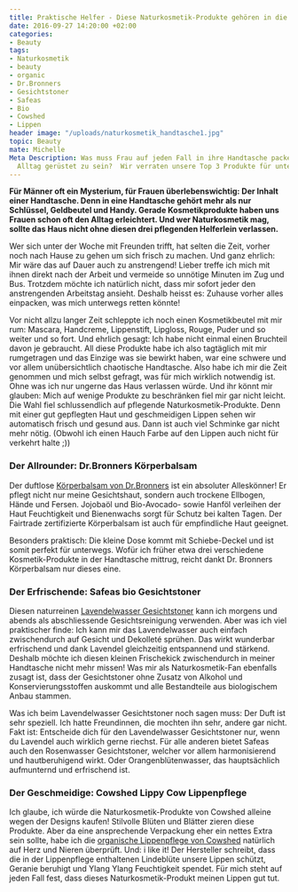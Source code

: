```yaml
---
title: Praktische Helfer - Diese Naturkosmetik-Produkte gehören in die Handtasche
date: 2016-09-27 14:20:00 +02:00
categories:
- Beauty
tags:
- Naturkosmetik
- beauty
- organic
- Dr.Bronners
- Gesichtstoner
- Safeas
- Bio
- Cowshed
- Lippen
header image: "/uploads/naturkosmetik_handtasche1.jpg"
topic: Beauty
mate: Michelle
Meta Description: Was muss Frau auf jeden Fall in ihre Handtasche packen um für den
  Alltag gerüstet zu sein?  Wir verraten unsere Top 3 Produkte für unterwegs.
---
```


**Für Männer oft ein Mysterium, für Frauen überlebenswichtig: Der Inhalt einer Handtasche. Denn in eine Handtasche gehört mehr als nur Schlüssel, Geldbeutel und Handy. Gerade Kosmetikprodukte haben uns Frauen schon oft den Alltag erleichtert. Und wer Naturkosmetik mag, sollte das Haus nicht ohne diesen drei pflegenden Helferlein verlassen.**

Wer sich unter der Woche mit Freunden trifft, hat selten die Zeit, vorher noch nach Hause zu gehen um sich frisch zu machen. Und ganz ehrlich: Mir wäre das auf Dauer auch zu anstrengend! Lieber treffe ich mich mit ihnen direkt nach der Arbeit und vermeide so unnötige Minuten im Zug und Bus. Trotzdem möchte ich natürlich nicht, dass mir sofort jeder den anstrengenden Arbeitstag ansieht. Deshalb heisst es: Zuhause vorher alles einpacken, was mich unterwegs retten könnte!

Vor nicht allzu langer Zeit schleppte ich noch einen Kosmetikbeutel mit mir rum: Mascara, Handcreme, Lippenstift, Lipgloss, Rouge, Puder und so weiter und so fort. Und ehrlich gesagt: Ich habe nicht einmal einen Bruchteil davon je gebraucht. All diese Produkte habe ich also tagtäglich mit mir rumgetragen und das Einzige was sie bewirkt haben, war eine schwere und vor allem unübersichtlich chaotische Handtasche. Also habe ich mir die Zeit genommen und mich selbst gefragt, was für mich wirklich notwendig ist. Ohne was ich nur ungerne das Haus verlassen würde. Und ihr könnt mir glauben: Mich auf wenige Produkte zu beschränken fiel mir gar nicht leicht. Die Wahl fiel schlussendlich auf pflegende Naturkosmetik-Produkte. Denn mit einer gut gepflegten Haut und geschmeidigen Lippen sehen wir automatisch frisch und gesund aus. Dann ist auch viel Schminke gar nicht mehr nötig. (Obwohl ich einen Hauch Farbe auf den Lippen auch nicht für verkehrt halte ;))

### Der Allrounder: Dr.Bronners Körperbalsam

Der duftlose [Körperbalsam von Dr.Bronners](https://siroop.ch/schoenheit-gesundheit/koerperpflege/body-lotion-body-butter/drbronners-korperbalsam-naked-ohne-duft-14g-dose-115078) ist ein absoluter Alleskönner! Er pflegt nicht nur meine Gesichtshaut, sondern auch trockene Ellbogen, Hände und Fersen. Jojobaöl und Bio-Avocado- sowie Hanföl verleihen der Haut Feuchtigkeit und Bienenwachs sorgt für Schutz bei kalten Tagen. Der Fairtrade zertifizierte Körperbalsam ist auch für empfindliche Haut geeignet.

Besonders praktisch: Die kleine Dose kommt mit Schiebe-Deckel und ist somit perfekt für unterwegs. Wofür ich früher etwa drei verschiedene Kosmetik-Produkte in der Handtasche mittrug, reicht dankt Dr. Bronners Körperbalsam nur dieses eine.

### Der Erfrischende: Safeas bio Gesichtstoner
Diesen naturreinen [Lavendelwasser Gesichtstoner](https://siroop.ch/schoenheit-gesundheit/gesichtspflege/gesichtswasser-gesichtstonic/safeas-lavendelwasser-bio-gesichtstoner-normale-trockene-fettigeoelige-mischhaut-75ml-114941) kann ich morgens und abends als abschliessende Gesichtsreinigung verwenden. Aber was ich viel praktischer finde: Ich kann mir das Lavendelwasser auch einfach zwischendurch auf Gesicht und Dekolleté sprühen. Das wirkt wunderbar erfrischend und dank Lavendel gleichzeitig entspannend und stärkend. Deshalb möchte ich diesen kleinen Frischekick zwischendurch in meiner Handtasche nicht mehr missen! Was mir als Naturkosmetik-Fan ebenfalls zusagt ist, dass der Gesichtstoner ohne Zusatz von Alkohol und Konservierungsstoffen auskommt und alle Bestandteile aus biologischem Anbau stammen.


Was ich beim Lavendelwasser Gesichtstoner noch sagen muss: Der Duft ist sehr speziell. Ich hatte Freundinnen, die mochten ihn sehr, andere gar nicht. Fakt ist: Entscheide dich für den Lavendelwasser Gesichtstoner nur, wenn du Lavendel auch wirklich gerne riechst. Für alle anderen bietet Safeas auch den Rosenwasser Gesichtstoner, welcher vor allem harmonisierend und hautberuhigend wirkt. Oder Orangenblütenwasser, das hauptsächlich  aufmunternd und erfrischend ist.


### Der Geschmeidige: Cowshed Lippy Cow Lippenpflege
Ich glaube, ich würde die Naturkosmetik-Produkte von Cowshed alleine wegen der Designs kaufen! Stilvolle Blüten und Blätter zieren diese Produkte. Aber da eine ansprechende Verpackung eher ein nettes Extra sein sollte, habe ich die [organische Lippenpflege von Cowshed](https://siroop.ch/schoenheit-gesundheit/gesichtspflege/lippenpflege/cowshed-lippy-cow-lippenpflege-lip-balm-208044) natürlich auf Herz und Nieren überprüft. Und: i like it!  Der Hersteller schreibt, dass die in der Lippenpflege enthaltenen Lindeblüte unsere Lippen schützt, Geranie beruhigt und Ylang Ylang Feuchtigkeit spendet. Für mich steht auf jeden Fall fest, dass dieses Naturkosmetik-Produkt meinen Lippen gut tut.